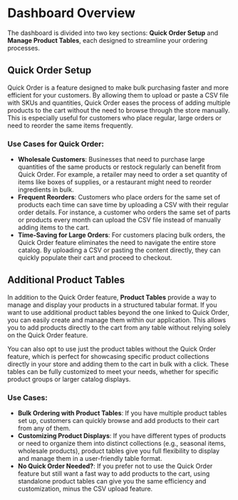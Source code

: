 # Dashboard Overview

The dashboard is divided into two key sections: **Quick Order Setup** and **Manage Product Tables**, each designed to streamline your ordering processes.

## Quick Order Setup

Quick Order is a feature designed to make bulk purchasing faster and more efficient for your customers. By allowing them to upload or paste a CSV file with SKUs and quantities, Quick Order eases the process of adding multiple products to the cart without the need to browse through the store manually. This is especially useful for customers who place regular, large orders or need to reorder the same items frequently. 

### Use Cases for Quick Order:
- **Wholesale Customers**: Businesses that need to purchase large quantities of the same products or restock regularly can benefit from Quick Order. For example, a retailer may need to order a set quantity of items like boxes of supplies, or a restaurant might need to reorder ingredients in bulk.
- **Frequent Reorders**: Customers who place orders for the same set of products each time can save time by uploading a CSV with their regular order details. For instance, a customer who orders the same set of parts or products every month can upload the CSV file instead of manually adding items to the cart.
- **Time-Saving for Large Orders**: For customers placing bulk orders, the Quick Order feature eliminates the need to navigate the entire store catalog. By uploading a CSV or pasting the content directly, they can quickly populate their cart and proceed to checkout.

## Additional Product Tables

In addition to the Quick Order feature, **Product Tables** provide a way to manage and display your products in a structured tabular format. If you want to use additional product tables beyond the one linked to Quick Order, you can easily create and manage them within our application. This allows you to add products directly to the cart from any table without relying solely on the Quick Order feature.

You can also opt to use just the product tables without the Quick Order feature, which is perfect for showcasing specific product collections directly in your store and adding them to the cart in bulk with a click. These tables can be fully customized to meet your needs, whether for specific product groups or larger catalog displays.

### Use Cases:
- **Bulk Ordering with Product Tables**: If you have multiple product tables set up, customers can quickly browse and add products to their cart from any of them.
- **Customizing Product Displays**: If you have different types of products or need to organize them into distinct collections (e.g., seasonal items, wholesale products), product tables give you full flexibility to display and manage them in a user-friendly table format.
- **No Quick Order Needed?**: If you prefer not to use the Quick Order feature but still want a fast way to add products to the cart, using standalone product tables can give you the same efficiency and customization, minus the CSV upload feature.
